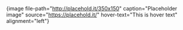 {image file-path="http://placehold.it/350x150" caption="Placeholder image" source="https://placehold.it/" hover-text="This is hover text" alignment="left"}
